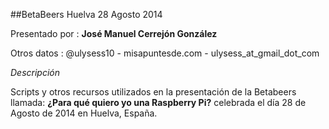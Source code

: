 ##BetaBeers Huelva 28 Agosto 2014

Presentado por : **José Manuel Cerrejón González**

Otros datos    : @ulysess10 - misapuntesde.com - ulysess_at_gmail_dot_com

*Descripción*

Scripts y otros recursos utilizados en la presentación de la Betabeers llamada: **¿Para qué quiero yo una Raspberry Pi?** celebrada el día 28 de Agosto de 2014 en Huelva, España.
